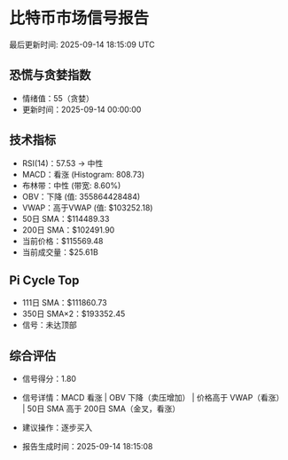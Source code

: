 # 比特币市场信号报告

最后更新时间: 2025-09-14 18:15:09 UTC

## 恐慌与贪婪指数
- 情绪值：55（贪婪）
- 更新时间：2025-09-14 00:00:00

## 技术指标
- RSI(14)：57.53 → 中性
- MACD：看涨 (Histogram: 808.73)
- 布林带：中性 (带宽: 8.60%)
- OBV：下降 (值: 355864428484)
- VWAP：高于VWAP (值: $103252.18)
- 50日 SMA：$114489.33
- 200日 SMA：$102491.90
- 当前价格：$115569.48
- 当前成交量：$25.61B

## Pi Cycle Top
- 111日 SMA：$111860.73
- 350日 SMA×2：$193352.45
- 信号：未达顶部

## 综合评估
- 信号得分：1.80
- 信号详情：MACD 看涨 | OBV 下降（卖压增加） | 价格高于 VWAP（看涨） | 50日 SMA 高于 200日 SMA（金叉，看涨）
- 建议操作：逐步买入

- 报告生成时间：2025-09-14 18:15:08
